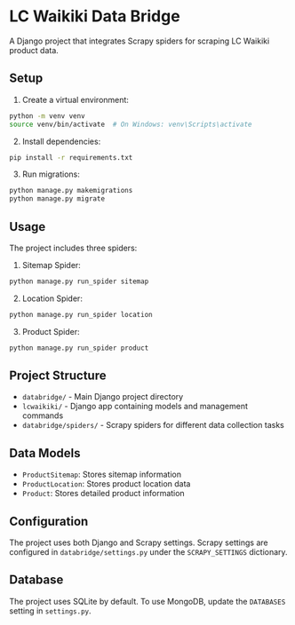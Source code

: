 # LC Waikiki Data Bridge

A Django project that integrates Scrapy spiders for scraping LC Waikiki product data.

## Setup

1. Create a virtual environment:
```bash
python -m venv venv
source venv/bin/activate  # On Windows: venv\Scripts\activate
```

2. Install dependencies:
```bash
pip install -r requirements.txt
```

3. Run migrations:
```bash
python manage.py makemigrations
python manage.py migrate
```

## Usage

The project includes three spiders:

1. Sitemap Spider:
```bash
python manage.py run_spider sitemap
```

2. Location Spider:
```bash
python manage.py run_spider location
```

3. Product Spider:
```bash
python manage.py run_spider product
```

## Project Structure

- `databridge/` - Main Django project directory
- `lcwaikiki/` - Django app containing models and management commands
- `databridge/spiders/` - Scrapy spiders for different data collection tasks

## Data Models

- `ProductSitemap`: Stores sitemap information
- `ProductLocation`: Stores product location data
- `Product`: Stores detailed product information

## Configuration

The project uses both Django and Scrapy settings. Scrapy settings are configured in `databridge/settings.py` under the `SCRAPY_SETTINGS` dictionary.

## Database

The project uses SQLite by default. To use MongoDB, update the `DATABASES` setting in `settings.py`. 
